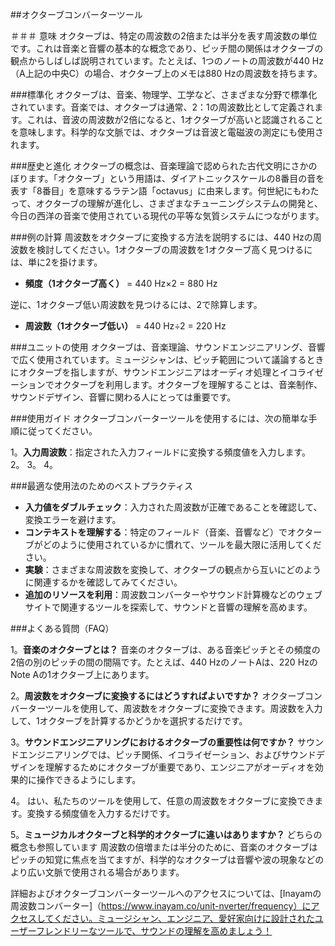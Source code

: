 ##オクターブコンバーターツール

＃＃＃ 意味
オクターブは、特定の周波数の2倍または半分を表す周波数の単位です。これは音楽と音響の基本的な概念であり、ピッチ間の関係はオクターブの観点からしばしば説明されています。たとえば、1つのノートの周波数が440 Hz（A上記の中央C）の場合、オクターブ上のメモは880 Hzの周波数を持ちます。

###標準化
オクターブは、音楽、物理学、工学など、さまざまな分野で標準化されています。音楽では、オクターブは通常、2：1の周波数比として定義されます。これは、音波の周波数が2倍になると、1オクターブが高いと認識されることを意味します。科学的な文脈では、オクターブは音波と電磁波の測定にも使用されます。

###歴史と進化
オクターブの概念は、音楽理論で認められた古代文明にさかのぼります。「オクターブ」という用語は、ダイアトニックスケールの8番目の音を表す「8番目」を意味するラテン語「octavus」に由来します。何世紀にもわたって、オクターブの理解が進化し、さまざまなチューニングシステムの開発と、今日の西洋の音楽で使用されている現代の平等な気質システムにつながります。

###例の計算
周波数をオクターブに変換する方法を説明するには、440 Hzの周波数を検討してください。1オクターブの周波数を1オクターブ高く見つけるには、単に2を掛けます。

-  **頻度（1オクターブ高く）** = 440 Hz×2 = 880 Hz

逆に、1オクターブ低い周波数を見つけるには、2で除算します。

-  **周波数（1オクターブ低い）** = 440 Hz÷2 = 220 Hz

###ユニットの使用
オクターブは、音楽理論、サウンドエンジニアリング、音響で広く使用されています。ミュージシャンは、ピッチ範囲について議論するときにオクターブを指しますが、サウンドエンジニアはオーディオ処理とイコライゼーションでオクターブを利用します。オクターブを理解することは、音楽制作、サウンドデザイン、音響に関わる人にとっては重要です。

###使用ガイド
オクターブコンバーターツールを使用するには、次の簡単な手順に従ってください。

1。**入力周波数**：指定された入力フィールドに変換する頻度値を入力します。
2。
3。
4。

###最適な使用法のためのベストプラクティス
-  **入力値をダブルチェック**：入力された周波数が正確であることを確認して、変換エラーを避けます。
-  **コンテキストを理解する**：特定のフィールド（音楽、音響など）でオクターブがどのように使用されているかに慣れて、ツールを最大限に活用してください。
-  **実験**：さまざまな周波数を変換して、オクターブの観点から互いにどのように関連するかを確認してみてください。
-  **追加のリソースを利用**：周波数コンバーターやサウンド計算機などのウェブサイトで関連するツールを探索して、サウンドと音響の理解を高めます。

###よくある質問（FAQ）

1。**音楽のオクターブとは？**
音楽のオクターブは、ある音楽ピッチとその頻度の2倍の別のピッチの間の間隔です。たとえば、440 HzのノートAは、220 HzのNote Aの1オクターブ上にあります。

2。**周波数をオクターブに変換するにはどうすればよいですか？**
オクターブコンバーターツールを使用して、周波数をオクターブに変換できます。周波数を入力して、1オクターブを計算するかどうかを選択するだけです。

3。**サウンドエンジニアリングにおけるオクターブの重要性は何ですか？**
サウンドエンジニアリングでは、ピッチ関係、イコライゼーション、およびサウンドデザインを理解するためにオクターブが重要であり、エンジニアがオーディオを効果的に操作できるようにします。

4。
はい、私たちのツールを使用して、任意の周波数をオクターブに変換できます。変換する頻度値を入力するだけです。

5。**ミュージカルオクターブと科学的オクターブに違いはありますか？**
どちらの概念も参照しています 周波数の倍増または半分のために、音楽のオクターブはピッチの知覚に焦点を当てますが、科学的なオクターブは音響や波の現象などのより広い文脈で使用される場合があります。

詳細およびオクターブコンバーターツールへのアクセスについては、[Inayamの周波数コンバーター]（https://www.inayam.co/unit-nverter/frequency）にアクセスしてください。ミュージシャン、エンジニア、愛好家向けに設計されたユーザーフレンドリーなツールで、サウンドの理解を高めましょう！